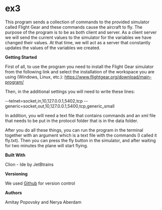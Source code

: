# ex3

This program sends a collection of commands to the provided simulator called Flight Gear 
and these commands cause the aircraft to fly. The purpose of the program is to be as both client and server. 
As a client server we will send the current values to the simulator for the variables we have changed their values. 
At that time, we will act as a server that constantly updates the values of the variables we created.

**Getting Started**

First of all, to use the program you need to install the Flight Gear simulator from the following link 
and select the installation of the workspace you are using (Windows, Linux, etc.):
https://www.flightgear.org/download/main-program/

Then, in the additional settings you will need to write these lines:

--telnet=socket,in,10,127.0.0.1,5402,tcp
--generic=socket,out,10,127.0.0.1,5400,tcp,generic_small

In addition, you will need a text file that contains commands and an xml file that needs 
to be put in the protocol folder that is in the data folder.

After you do all these things, you can run the program in the terminal together with an argument 
which is a text file with the commands (I called it fly.txt). Then you can press the fly button in the simulator, 
and after waiting for two minutes the plane will start flying.

**Built With**

Clion - Ide by JetBtrains

**Versioning**

We used [Github](https://github.com/naberdam/ex3) for version control

**Authors**

Amitay Popovsky and Nerya Aberdam
